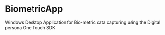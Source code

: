 # BiometricApp
Windows Desktop Application for Bio-metric data capturing using the Digital persona One Touch SDK

